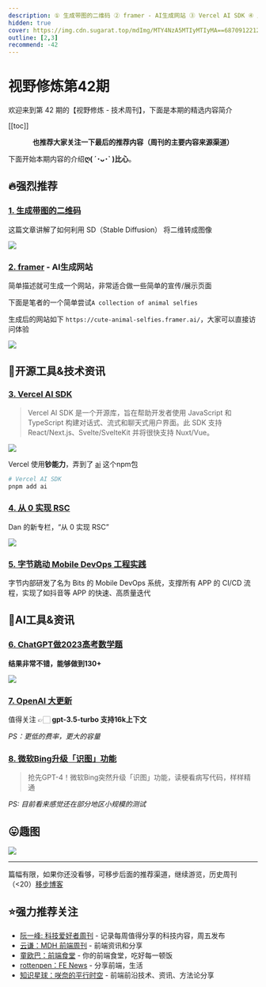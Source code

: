 ```yaml
---
description: ① 生成带图的二维码 ② framer - AI生成网站 ③ Vercel AI SDK ④ 从 0 实现 RSC ⑤ 字节跳动 Mobile DevOps 工程实践 ⑥ ChatGPT做2023高考数学题 ⑦ OpenAI 大更新 ⑧ 微软Bing升级「识图」功能
hidden: true
cover: https://img.cdn.sugarat.top/mdImg/MTY4NzA5MTIyMTIyMA==687091221220
outline: [2,3]
recommend: -42
---
```


# 视野修炼第42期

欢迎来到第 42 期的【视野修炼 - 技术周刊】，下面是本期的精选内容简介

[[toc]]

<center>

**​也推荐大家关注一下最后的推荐内容（周刊的主要内容来源渠道）**
</center>

下面开始本期内容的介绍**ღ( ´･ᴗ･` )比心**。
## 🔥强烈推荐
### [1. 生成带图的二维码](https://stable-diffusion-art.com/qr-code)
这篇文章讲解了如何利用 SD（Stable Diffusion） 将二维转成图像

![](https://img.cdn.sugarat.top/mdImg/MTY4NzA5MjcxODczOQ==687092718739)

### [2. framer](https://www.framer.com/ai) - AI生成网站

简单描述就可生成一个网站，非常适合做一些简单的宣传/展示页面

下面是笔者的一个简单尝试`A collection of animal selfies`

生成后的网站如下 `https://cute-animal-selfies.framer.ai/`，大家可以直接访问体验

![](https://img.cdn.sugarat.top/mdImg/MTY4NzA5MzY1NjQwMg==687093656402)

## 🔧开源工具&技术资讯
### [3. Vercel AI SDK](https://vercel.com/blog/introducing-the-vercel-ai-sdk)
>Vercel AI SDK 是一个开源库，旨在帮助开发者使用 JavaScript 和 TypeScript 构建对话式、流式和聊天式用户界面。此 SDK 支持 React/Next.js、Svelte/SvelteKit 并将很快支持 Nuxt/Vue。

![](https://img.cdn.sugarat.top/mdImg/MTY4NzA5NDI2NDgxNg==687094264816)

Vercel 使用**钞能力**，弄到了 [ai](https://www.npmjs.com/package/ai) 这个npm包

```sh
# Vercel AI SDK
pnpm add ai
```
### [4. 从 0 实现 RSC](https://github.com/reactwg/server-components/discussions/5)
Dan 的新专栏，“从 0 实现 RSC”

![](https://img.cdn.sugarat.top/mdImg/MTY4NzA5Mjg2ODE5Nw==687092868197)

### [5. 字节跳动 Mobile DevOps 工程实践](https://mp.weixin.qq.com/s/hR6XlxHFQTJSQQo34hWvfg)
字节内部研发了名为 Bits 的 Mobile DevOps 系统，支撑所有 APP 的 CI/CD 流程，实现了如抖音等 APP 的快速、高质量迭代


## 🤖AI工具&资讯
### [6. ChatGPT做2023高考数学题](https://mp.weixin.qq.com/s/HG_Axf38ljcaQTfi9pyJvA)
**结果非常不错，能够做到130+**

![](https://img.cdn.sugarat.top/mdImg/MTY4NzA5MzE5NTYyMQ==687093195621)


### [7. OpenAI 大更新](https://openai.com/blog/function-calling-and-other-api-updates)

值得关注 👉🏻 **gpt-3.5-turbo 支持16k上下文**

*PS：更低的费率，更大的容量*

### [8. 微软Bing升级「识图」功能](https://mp.weixin.qq.com/s/_-HvaQdnMfrXMmW380BYmA)
>抢先GPT-4！微软Bing突然升级「识图」功能，读梗看病写代码，样样精通

*PS: 目前看来感觉还在部分地区小规模的测试*


## 😛趣图
![](https://img.cdn.sugarat.top/mdImg/MTY4NzA5MTIyMTIyMA==687091221220)

---

篇幅有限，如果你还没看够，可移步后面的推荐渠道，继续游览，历史周刊（<20）[移步博客](https://www.dmsrs.org/weekly/index.html)

## ⭐️强力推荐关注
* [阮一峰: 科技爱好者周刊](https://www.ruanyifeng.com/blog/archives.html) - 记录每周值得分享的科技内容，周五发布
* [云谦：MDH 前端周刊](https://www.yuque.com/chencheng/mdh-weekly) - 前端资讯和分享
* [童欧巴：前端食堂](https://github.com/Geekhyt/weekly) - 你的前端食堂，吃好每一顿饭
* [rottenpen：FE News](https://rottenpen.zhubai.love/) - 分享前端，生活
* [知识星球：咲奈的平行时空](https://wx.zsxq.com/dweb2/index/group/15552285284822) - 前端前沿技术、资讯、方法论分享
